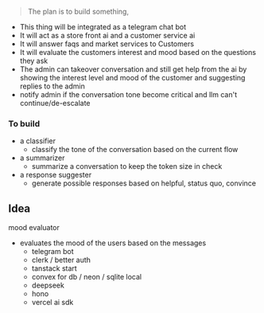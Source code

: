 > The plan is to build something, 
- This thing will be integrated as a telegram chat bot
- It will act as a store front ai and a customer service ai
- It will answer faqs and market services to Customers
- It will evaluate the customers interest and mood based on the questions they ask
- The admin can takeover conversation and still get help from the ai by showing the interest level and mood of the customer and suggesting replies to the admin
- notify admin if the conversation tone become critical and llm can't continue/de-escalate

### To build
- a classifier
  - classify the tone of the conversation based on the current flow
- a summarizer
  - summarize a conversation to keep the token size in check
- a response suggester
  - generate possible responses based on helpful, status quo, convince



## Idea
 mood evaluator 
 - evaluates the mood of the users based on the messages
	- telegram bot
	- clerk / better auth
	- tanstack start
	- convex for db / neon / sqlite local
	- deepseek
	- hono
	- vercel ai sdk